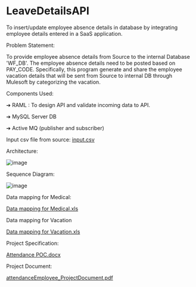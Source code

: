 # LeaveDetailsAPI
To insert/update employee absence details in database by integrating employee details entered in a SaaS application.

Problem Statement:

To provide employee absence details from Source to the internal Database 'WF_DB'.
The employee absence details need to be posted based on PAY_CODE. Specifically, this program generate and share the employee vacation details that 
will be sent from Source to internal DB through Mulesoft by categorizing the vacation.

Components Used:

➔ RAML : To design API and validate incoming data to API.

➔ MySQL Server DB

➔ Active MQ (publisher and subscriber)

Input csv file from source: [input.csv](https://github.com/PriyankaMN/LeaveDetailsAPI/files/10557448/input.csv)

Architecture:

![image](https://user-images.githubusercontent.com/66421109/216057126-9aa6fa56-25c7-4a01-a9ae-3415b4959960.png)

Sequence Diagram:

![image](https://user-images.githubusercontent.com/66421109/216057213-3baf0f8f-32c3-4a53-8277-0d41136d958b.png)

Data mapping for Medical:

[Data mapping for Medical.xls](https://github.com/PriyankaMN/LeaveDetailsAPI/files/10557510/Data.mapping.for.Medical.xls)

Data mapping for Vacation

[Data mapping for Vacation.xls](https://github.com/PriyankaMN/LeaveDetailsAPI/files/10557478/Data.mapping.for.Vacation.xls)

Project Specification:

[Attendance POC.docx](https://github.com/PriyankaMN/LeaveDetailsAPI/files/10559400/Attendance.POC.docx)

Project Document:

[attendanceEmployee_ProjectDocument.pdf](https://github.com/PriyankaMN/LeaveDetailsAPI/files/10557484/attendanceEmployee_ProjectDocument.pdf)

